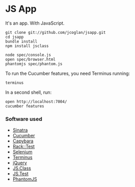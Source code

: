 # JS App

It's an app. With JavaScript.

    git clone git://github.com/jcoglan/jsapp.git
    cd jsapp
    bundle install
    npm install jsclass
    
    node spec/console.js
    open spec/browser.html
    phantomjs spec/phantom.js

To run the Cucumber features, you need Terminus running:

    terminus

In a second shell, run:

    open http://localhost:7004/
    cucumber features


### Software used

* [Sinatra](http://www.sinatrarb.com)
* [Cucumber](http://cukes.info)
* [Capybara](https://github.com/jnicklas/capybara)
* [Rack::Test](https://github.com/brynary/rack-test)
* [Selenium](http://seleniumhq.org)
* [Terminus](http://github.com/jcoglan/terminus)
* [jQuery](http://jquery.com)
* [JS.Class](http://jsclass.jcoglan.com)
* [JS.Test](http://jsclass.jcoglan.com/testing.html)
* [PhantomJS](http://www.phantomjs.org)
